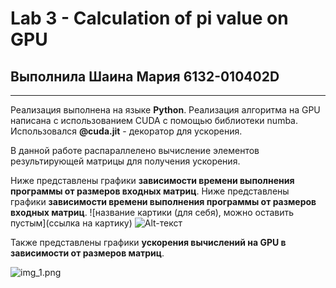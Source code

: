 # Lab 3 - Calculation of pi value on GPU 
## Выполнила Шаина Мария 6132-010402D 
______
Реализация выполнена на языке **Python**.
Реализация алгоритма на GPU написана с использованием CUDA с помощью библиотеки numba.
Использовался **@cuda.jit** - декоратор для ускорения.

В данной работе распараллелено вычисление элементов результирующей матрицы для получения ускорения.

Ниже представлены графики **зависимости времени выполнения программы от размеров входных матриц**.
Ниже представлены графики **зависимости времени выполнения программы от размеров входных матриц**.
![название картики (для себя), можно оставить пустым](ссылка на картику)
![Alt-текст](img.png) 

Также представлены графики **ускорения вычислений на GPU в зависимости от размеров матриц**.

![img_1.png](img_1.png)
